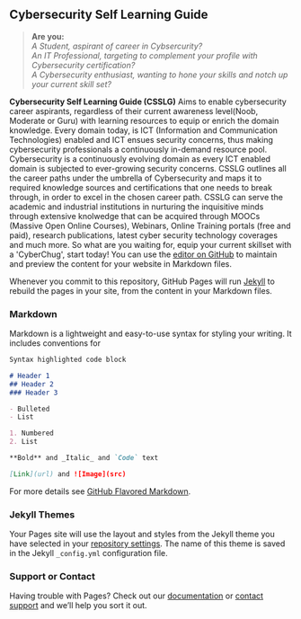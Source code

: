 ## Cybersecurity Self Learning Guide
> **Are you:** <br/>
> *A Student, aspirant of career in Cybsercurity?* <br/>
> *An IT Professional, targeting to complement your profile with Cybersecurity certification?*<br/>
> *A Cybersecurity enthusiast, wanting to hone your skills and notch up your current skill set?*<br/>




**Cybersecurity Self Learning Guide (CSSLG)** Aims to enable cybersecurity career aspirants, regardless of their current awareness level(Noob, Moderate or Guru) with learning resources to equip or enrich the domain knowledge. Every domain today, is ICT (Information and Communication Technologies) enabled and ICT ensues security concerns, thus making cybersecurity professionals a continuously in-demand resource pool.  Cybersecurity is a continuously evolving domain as every ICT enabled domain is subjected to ever-growing security concerns. CSSLG outlines all the career paths under the umbrella of Cybersecurity and maps it to required knowledge sources and certifications that one needs to break through, in order to excel in the chosen career path. CSSLG can serve the academic and industrial institutions in nurturing the inquisitive minds through extensive knolwedge that can be acquired through MOOCs (Massive Open Online Courses), Webinars, Online Training portals (free and paid), research publications, latest cyber security technology coverages and much more. So what are you waiting for, equip your current skillset with a 'CyberChug', start today!
You can use the [editor on GitHub](https://github.com/cybrology/csslg/edit/master/index.md) to maintain and preview the content for your website in Markdown files.

Whenever you commit to this repository, GitHub Pages will run [Jekyll](https://jekyllrb.com/) to rebuild the pages in your site, from the content in your Markdown files.

### Markdown

Markdown is a lightweight and easy-to-use syntax for styling your writing. It includes conventions for

```markdown
Syntax highlighted code block

# Header 1
## Header 2
### Header 3

- Bulleted
- List

1. Numbered
2. List

**Bold** and _Italic_ and `Code` text

[Link](url) and ![Image](src)
```

For more details see [GitHub Flavored Markdown](https://guides.github.com/features/mastering-markdown/).

### Jekyll Themes

Your Pages site will use the layout and styles from the Jekyll theme you have selected in your [repository settings](https://github.com/cybrology/csslg/settings). The name of this theme is saved in the Jekyll `_config.yml` configuration file.

### Support or Contact

Having trouble with Pages? Check out our [documentation](https://help.github.com/categories/github-pages-basics/) or [contact support](https://github.com/contact) and we’ll help you sort it out.
